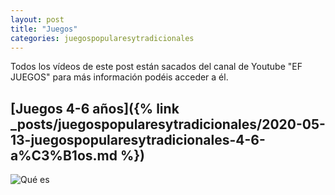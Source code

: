 ```yaml
---
layout: post
title: "Juegos"
categories: juegospopularesytradicionales
---
```


Todos los vídeos de este post están sacados del canal de Youtube "EF JUEGOS" para más información podéis acceder a él.

## [Juegos 4-6 años]({% link _posts/juegospopularesytradicionales/2020-05-13-juegospopularesytradicionales-4-6-a%C3%B1os.md %})
![Qué es](../images/acrosport_quees_pestana.jpg)

